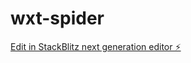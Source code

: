 # wxt-spider

[Edit in StackBlitz next generation editor ⚡️](https://stackblitz.com/~/github.com/GitDzreal93/wxt-spider)